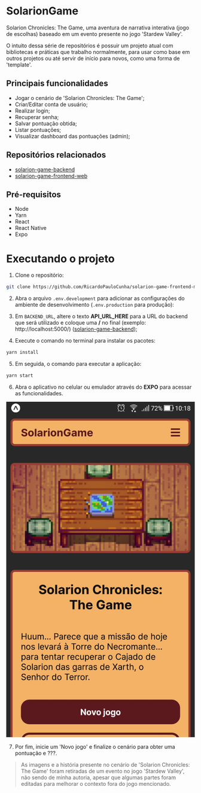 # SolarionGame

Solarion Chronicles: The Game, uma aventura de narrativa interativa (jogo de escolhas) baseado em um evento presente no jogo 'Stardew Valley'.

O intuito dessa série de repositórios é possuir um projeto atual com bibliotecas e práticas que trabalho normalmente, para usar como base em outros projetos ou até servir de início para novos, como uma forma de 'template'.

## Principais funcionalidades

* Jogar o cenário de 'Solarion Chronicles: The Game';
* Criar/Editar conta de usuário;
* Realizar login;
* Recuperar senha;
* Salvar pontuação obtida;
* Listar pontuações;
* Visualizar dashboard das pontuações (admin);

## Repositórios relacionados

* [solarion-game-backend](https://github.com/RicardoPauloCunha/solarion-game-backend)
* [solarion-game-frontend-web](https://github.com/RicardoPauloCunha/solarion-game-frontend-web)

## Pré-requisitos

* Node
* Yarn
* React
* React Native
* Expo

# Executando o projeto

1. Clone o repositório:

```bash
git clone https://github.com/RicardoPauloCunha/solarion-game-frontend-mobile
```

2. Abra o arquivo ```.env.development``` para adicionar as configurações do ambiente de desenvolvimento (```.env.production``` para produção):

3. Em ```BACKEND_URL```, altere o texto **API_URL_HERE** para a URL do backend que será utilizado e coloque uma **/** no final (exemplo: http://localhost:5000/) ([solarion-game-backend](https://github.com/RicardoPauloCunha/solarion-game-backend));

4. Execute o comando no terminal para instalar os pacotes:

```bash
yarn install
```

5. Em seguida, o comando para executar a aplicação:

```bash
yarn start
```

6. Abra o aplicativo no celular ou emulador através do **EXPO** para acessar as funcionalidades.

<div align="center">

![main page files](src/assets/prints/main-page.jpg)

</div>

7. Por fim, inicie um 'Novo jogo' e finalize o cenário para obter uma pontuação e ???.

> As imagens e a história presente no cenário de 'Solarion Chronicles: The Game' foram retiradas de um evento no jogo 'Stardew Valley', não sendo de minha autoria, apesar que algumas partes foram editadas para melhorar o contexto fora do jogo mencionado.
